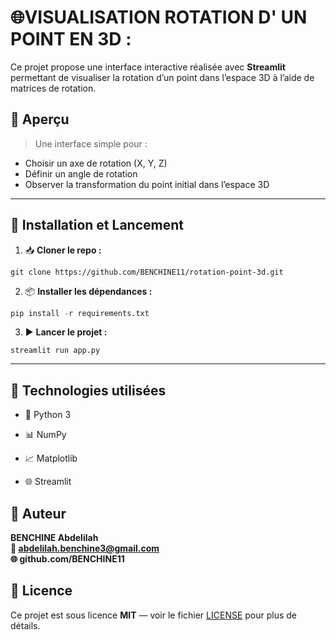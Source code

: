 # 🌐VISUALISATION ROTATION D' UN POINT EN 3D :
Ce projet propose une interface interactive réalisée avec **Streamlit** permettant de visualiser la rotation d’un point dans l’espace 3D à l’aide de matrices de rotation.

## 📸 Aperçu

> Une interface simple pour :
- Choisir un axe de rotation (X, Y, Z)
- Définir un angle de rotation
- Observer la transformation du point initial dans l’espace 3D

---

## 🚀 Installation et Lancement

1. 📥 **Cloner le repo :**
```git
git clone https://github.com/BENCHINE11/rotation-point-3d.git
```

2. 📦 **Installer les dépendances :**
```python
pip install -r requirements.txt
```

3. ▶️ **Lancer le projet :**
```streamlit
streamlit run app.py
```

---

## 🧪 Technologies utilisées
- 🐍 Python 3

- 📊 NumPy

- 📈 Matplotlib

- 🌐 Streamlit

## 👤 Auteur
**BENCHINE Abdelilah** <br>
**📧 abdelilah.benchine3@gmail.com** <br>
**🌐 github.com/BENCHINE11**

## 📄 Licence

Ce projet est sous licence **MIT** — voir le fichier [LICENSE](./LICENSE) pour plus de détails.